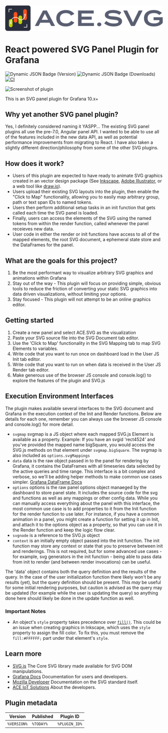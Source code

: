 ![ACE.SVG LOGO](https://github.com/ACE-IoT-Solutions/ace-svg-react/raw/main/src/img/logo-type.svg)
# React powered SVG Panel Plugin for Grafana

![Dynamic JSON Badge (Version)](https://img.shields.io/badge/dynamic/json?url=https%3A%2F%2Fgrafana.com%2Fapi%2Fplugins%2Faceiot-svg-panel&query=version&prefix=v&logo=grafana&label=Version&color=orange)
![Dynamic JSON Badge (Downloads)](https://img.shields.io/badge/dynamic/json?url=https%3A%2F%2Fgrafana.com%2Fapi%2Fplugins%2Faceiot-svg-panel&query=downloads&logo=grafana&label=Downloads&color=orange)
[![CI](https://github.com/ACE-IoT-Solutions/ace-svg-react/actions/workflows/ci.yml/badge.svg)](https://github.com/ACE-IoT-Solutions/ace-svg-react/actions/workflows/ci.yml)

![Screenshot of plugin](https://media.giphy.com/media/YRE4DxPYqy3XCR6rL4/giphy.gif)

This is an SVG panel plugin for Grafana 10.x+

## Why yet another SVG panel plugin?
Yes, I definitely considered naming it YASPP...
The existing SVG panel plugins all use the pre-7.0, Angular panel API. I wanted to be able to use all of the features included in the new data API, as well as potential performance improvements from migrating to React.
I have also taken a slightly different direction/philosophy from some of the other SVG plugins.

## How does it work?
- Users of this plugin are expected to have ready to animate SVG graphics created in an vector design package (See [Inkscape](https://inkscape.org/), [Adobe Illustrator](https://www.adobe.com/products/illustrator.html), or a web tool like [draw.io](https://app.diagrams.net/)).
- Users upload their existing SVG layouts into the plugin, then enable the "Click to Map" functionality, allowing you to easily map arbitrary group, path or text span IDs to named tokens.
- Users then perform additional setup tasks in an init function that gets called each time the SVG panel is loaded.
- Finally, users can access the elements of the SVG using the named tokens from within the render function, called whenever the panel receieves new data.
- User code in either the render or init functions have access to all of the mapped elements, the root SVG document, a ephemeral state store and the DataFrames for the panel.

## What are the goals for this project?
1. Be the most performant way to visualize arbitrary SVG graphics and animations within Grafana
2. Stay out of the way - This plugin will focus on providing simple, obvious tools to reduce the friction of converting your static SVG graphics into data driven visualizations, without limiting your options.
3. Stay focused - This plugin will not attempt to be an online graphics editor.

## Getting started
1. Create a new panel and select ACE.SVG as the visualization
2. Paste your SVG source file into the SVG Document tab editor.
3. Use the 'Click to Map' functionality in the SVG Mapping tab to map SVG Elements to variables.
4. Write code that you want to run once on dashboard load in the User JS Init tab editor.
5. Write code that you want to run on when data is received in the User JS Render tab editor.
6. Make generous use of the browser JS console and console.log() to explore the features of the plugin and SVG.js

## Execution Environment Interfaces
The plugin makes available several interfaces to the SVG document and Grafana in the execution context of the Init and Render functions.
Below are details for each one, remember you can always use the browser JS console and console.log() for more detail.

- `svgmap` svgmap is a JS object where each mapped SVG.js Element is available as a property. Example: If you have an svgid 'rect4524' and you've provided the mapped name bigSquare, you would access the SVG.js methods on that element under `svgmap.bigSquare`. The svgmap is also included as `options.svgMappings`
- `data` data is the raw object passed in to the panel for rendering by Grafana, it contains the DataFrames with all timeseries data selected by the active queries and time range. This interface is a bit complex and verbose, so we'll be adding helper methods to make common use cases simpler. [Grafana DataFrame Docs](https://grafana.com/developers/plugin-tools/introduction/data-frames)
- `options` options is the raw panel options object manaeged by the dashboard to store panel state. It includes the source code for the svg and functions as well as any mappings or other config data. While you can manually access everything about the panel with this interface, the most common use case is to add properties to it from the Init function for the render function to use later. For instance, if you have a common animation in a panel, you might create a function for setting it up in Init, and attach it to the options object as a property, so that you can use it in the Render function and keep the logic flow clear.
- `svgnode` is a reference to the SVG.js object
- `context` is an initially empty object passed into the init function.  The init function may store
    any context or state that you to preserve between init and renderings.  This is not required, but
    for some advanced use cases - for example, svg generators in the init function - being able
    to pass data from init to render (and between render invocations) can be useful.

The 'data' object contains both the query definition and the results of the query.  In the case of the
user initialization function there likely won't be any results (yet), but the query definition should
be present.  This _may_ be useful for some initial rendering purposes, but caution is advised as the
query may be updated (for example while the user is updating the query) so anything done here should
likely be done in the update function as well.

### Important Notes
- An object's `style` property takes precedence over [`fill()`](https://svgjs.dev/docs/3.2/manipulating/#fill). This could be an issue when creating graphics in Inkscape, which uses the `style` property to assign the fill color. To fix this, you must remove the `fill:#FFFFFF;` part under that element's `style`.

## Learn more
- [SVG.js](https://svgjs.dev) The Core SVG library made available for SVG DOM manipulations.
- [Grafana Docs](https://grafana.com/docs/) Documentation for users and developers.
- [Mozilla Developer](https://developer.mozilla.org/en-US/docs/Web/SVG) Documentation on the SVG standard itself.
- [ACE IoT Solutions](https://aceiotsolutions.com/) About the developers.

## Plugin metadata

| Version     | Published | Plugin ID     |
| ----------- | --------- | ------------- |
| `%VERSION%` | `%TODAY%` | `%PLUGIN_ID%` |

